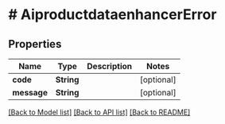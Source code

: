# # AiproductdataenhancerError


## Properties 


Name | Type | Description | Notes
------------ | ------------- | ------------- | -------------
**code**| **String** |   | [optional]
**message**| **String** |   | [optional]


[[Back to Model list]](../../README.md#models) [[Back to API list]](../../README.md#endpoints) [[Back to README]](../../README.md)

